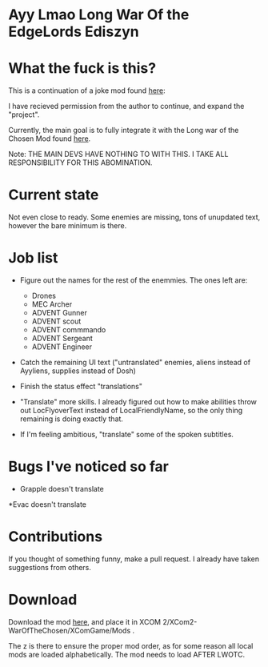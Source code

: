 # Ayy Lmao Long War Of the EdgeLords Ediszyn

# What the fuck is this?

This is a continuation of a joke mod found [here](https://steamcommunity.com/sharedfiles/filedetails/?id=1125601165&searchtext=ayy+lmao):

I have recieved permission from the author to continue, and expand the "project".

Currently, the main goal is to fully integrate it  with the Long war of the Chosen Mod found [here](https://github.com/long-war-2/lwotc).

Note: THE MAIN DEVS HAVE NOTHING TO WITH THIS. I TAKE ALL RESPONSIBILITY FOR THIS ABOMINATION.

# Current state

Not even close to ready. Some enemies are missing, tons of unupdated text, however the bare minimum is there.

# Job list
* Figure out the names for the rest of the enemmies. The ones left are:
       
  * Drones
  * MEC Archer    
  * ADVENT Gunner
  * ADVENT scout    
  * ADVENT commmando   
  * ADVENT Sergeant    
  * ADVENT Engineer
  
* Catch the remaining UI text ("untranslated" enemies, aliens instead of Ayyliens, supplies instead of Dosh)

* Finish the status effect "translations"

* "Translate" more skills. I already figured out how to make abilities throw out LocFlyoverText instead of LocalFriendlyName, so the only thing remaining is doing exactly that.

* If I'm feeling ambitious, "translate" some of the spoken subtitles.

# Bugs I've noticed so far

* Grapple doesn't translate

*Evac doesn't translate

# Contributions

If you thought of something funny, make a pull request. I already have taken suggestions from others.

# Download

Download the mod [here](https://www.dropbox.com/sh/j4oks7k798a740j/AADHsoQEemi8LEJzToojx18ya?dl=0), and place it in XCOM 2/XCom2-WarOfTheChosen/XComGame/Mods .

The z is there to ensure the proper mod order, as for some reason all local mods are loaded alphabetically. The mod needs to load AFTER LWOTC.
